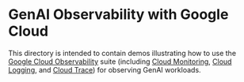 # GenAI Observability with Google Cloud

This directory is intended to contain demos illustrating how to
use the [Google Cloud Observability](https://cloud.google.com/stackdriver/docs) suite (including [Cloud Monitoring](https://cloud.google.com/monitoring/docs), [Cloud Logging](https://cloud.google.com/logging/docs), and [Cloud Trace](https://cloud.google.com/trace/docs)) for observing GenAI workloads.

